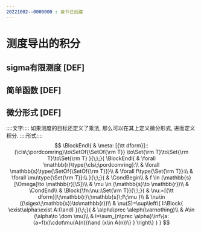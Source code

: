 ```yaml
---
20221002--0000000 : 章节已创建
---
```

# 测度导出的积分
## sigma有限测度 [DEF]

## 简单函数 [DEF]

## 微分形式 [DEF]
::::文字::::
如果测度的目标还定义了乘法, 那么可以在其上定义微分形式, 进而定义积分. 
::::形式::::
$$
\BlockEndl{
    & \meta: [{\tt dform}]::(\cls\;\pordcomring)\to\SetOf{\SetOf{\rm T}}
        \to\Set{\rm T}\to\Set{\rm T}\to\Set{\rm T}
}{\;\;}{
    \BlockEndl{
        & \forall \mathbb{r}\type{\cls\;\pordcomring}:\\
        & \forall \mathbb{s}\type{\SetOf{\SetOf{\rm T}}}\\
        & \forall f\type{\Set{\rm T}}:\\
        & \forall \mu\type{\Set{\rm T}}:\\
    }{\;\;}{
        & \CondBegin\\
        & f \in (\mathbb{s}[\Omega]\to \mathbb{r}[\S])\\
        & \mu \in (\mathbb{s}\to \mathbb{r})\\
        & \CondEnd\\
        & \Block{\fn:\nu::\Set{\rm T}}{\;\;}{
            & \nu:=[{\tt dform}]\;\mathbb{r}\;\mathbb{s}\;f\;\mu
        }\\
        & \nu\in ((\sigex\;\mathbb{s})\to\mathbb{r})\\
        & \nu(S)=\sup\left\{
            I:\Block{
                \exist\alpha:\exist A:(\and)
            }{\;\;}{
                & \alpha\prec \aleph(\varnothing)\\
                & A\in (\alpha\to \dom \mu)\\
                & I=\sum_{n\prec \alpha}\inf\{a:(a=f(x)\cdot\mu(A(n)))\and (x\in A(n))\}
            }
        \right\}
    }
}
$$

